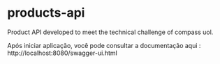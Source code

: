 # products-api
Product API developed to meet the technical challenge of compass uol.

Após iniciar aplicação, você pode consultar a documentação aqui :
http://localhost:8080/swagger-ui.html 
